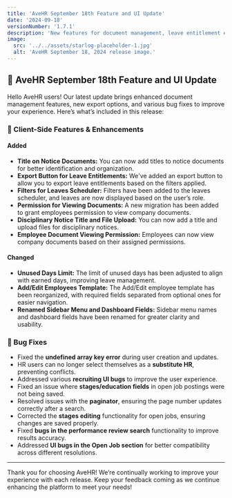 ```yaml
---
title: 'AveHR September 18th Feature and UI Update'
date: '2024-09-18'
versionNumber: '1.7.1'
description: 'New features for document management, leave entitlement exports, and important UI and bug fixes across the platform.'
image:
  src: '../../assets/starlog-placeholder-1.jpg'
  alt: 'AveHR September 18, 2024 release image.'
---
```


## 🚀 AveHR September 18th Feature and UI Update

Hello AveHR users! Our latest update brings enhanced document management features, new export options, and various bug fixes to improve your experience. Here’s what’s included in this release:

### 🌟 Client-Side Features & Enhancements

#### Added

- **Title on Notice Documents:** You can now add titles to notice documents for better identification and organization.
- **Export Button for Leave Entitlements:** We've added an export button to allow you to export leave entitlements based on the filters applied.
- **Filters for Leaves Scheduler:** Filters have been added to the leaves scheduler, and leaves are now displayed based on the user’s role.
- **Permission for Viewing Documents:** A new migration has been added to grant employees permission to view company documents.
- **Disciplinary Notice Title and File Upload:** You can now add a title and upload files for disciplinary notices.
- **Employee Document Viewing Permission:** Employees can now view company documents based on their assigned permissions.

#### Changed

- **Unused Days Limit:** The limit of unused days has been adjusted to align with earned days, improving leave management.
- **Add/Edit Employees Template:** The Add/Edit employee template has been reorganized, with required fields separated from optional ones for easier navigation.
- **Renamed Sidebar Menu and Dashboard Fields:** Sidebar menu names and dashboard fields have been renamed for greater clarity and usability.

### 🐞 Bug Fixes

- Fixed the **undefined array key error** during user creation and updates.
- HR users can no longer select themselves as a **substitute HR**, preventing conflicts.
- Addressed various **recruiting UI bugs** to improve the user experience.
- Fixed an issue where **stages/education fields** in open job postings were not being saved.
- Resolved issues with the **paginator**, ensuring the page number updates correctly after a search.
- Corrected the **stages editing** functionality for open jobs, ensuring changes are saved properly.
- Fixed **bugs in the performance review search** functionality to improve results accuracy.
- Addressed **UI bugs in the Open Job section** for better compatibility across different resolutions.

---

Thank you for choosing AveHR! We’re continually working to improve your experience with each release. Keep your feedback coming as we continue enhancing the platform to meet your needs!